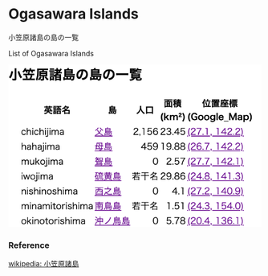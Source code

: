 Ogasawara Islands
===============

小笠原諸島の島の一覧

List of Ogasawara Islands

![ogasawara islands](https://github.com/ohwada/World_Countries/blob/main/japan_municipaliy/tokyo/ogasawara_islands/screenshots/ogasawara_islands_list.png)


### Reference

[wikipedia: 小笠原諸島](https://ja.wikipedia.org/wiki/%E5%B0%8F%E7%AC%A0%E5%8E%9F%E8%AB%B8%E5%B3%B6)

